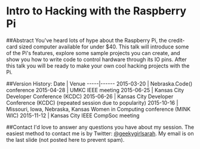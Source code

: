 # Intro to Hacking with the Raspberry Pi

##Abstract
You've heard lots of hype about the Raspberry Pi, the credit-card sized computer available for under $40. This talk will introduce some of the Pi's features, explore some sample projects you can create, and show you how to write code to control hardware through its IO pins. After this talk you will be ready to make your own cool hacking projects with the Pi.

##Version History:
Date | Venue
-----|------
2015-03-20 | Nebraska.Code() conference
2015-04-28 | UMKC IEEE meeting
2015-06-25 | Kansas City Developer Conference (KCDC)
2015-06-26 | Kansas City Developer Conference (KCDC) (repeated session due to popularity)
2015-10-16 | Missouri, Iowa, Nebraska, Kansas Women in Computing conference (MINK WIC)
2015-11-12 | Kansas City IEEE CompSoc meeting 

##Contact
I'd love to answer any questions you have about my session. The easiest method to contact me is by Twitter: [@geekygirlsarah](https://www.twitter.com/geekygirlsarah). My email is on the last slide (not posted here to prevent spam). 